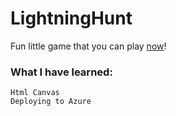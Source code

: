 # LightningHunt
Fun little game that you can play [now](https://lightninghunt.azurewebsites.net)!

### What I have learned:
  
    Html Canvas
    Deploying to Azure

